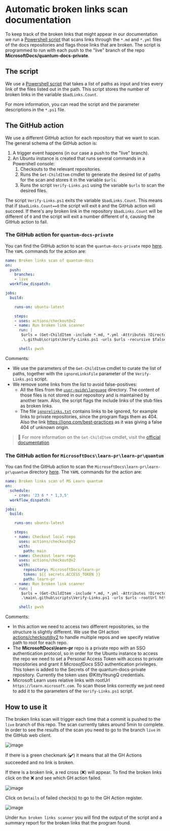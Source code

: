 # Automatic broken links scan documentation

To keep track of the broken links that might appear in our documentation we run a 
[Powershell script](https://github.com/MicrosoftDocs/quantum-docs-private/blob/main/.github/scripts/Verify-Links.ps1)
that scans links through the `*.md` and `*.yml` files of the docs repositories and flags those links that are broken. The script is programmed to
run with each push to the "live" branch of the repo **MicrosoftDocs/quantum-docs-private**.

## The script

We use a [Powershell script](https://github.com/MicrosoftDocs/quantum-docs-private/blob/main/.github/scripts/Verify-Links.ps1) that takes
a list of paths as input and tries every link of the files listed out in the path. This script stores the number of broken links in the variable `$badLinks.Count`.

For more information, you can read the script and the parameter descriptions in the `*.ps1` file.

## The GitHub action

We use a different GitHub action for each repository that we want to scan. The general schema of the GitHub action is:

1. A trigger event happens (in our case a push to the "live" branch).
1. An Ubuntu instance is created that runs several commands in a Powershell console:
    1. Checkouts to the relevant repositories.
    2. Runs the `Get-ChildItem` cmdlet to generate the desired list of paths for the scan and stores it in the variable `$urls`.
    3. Runs the script `Verify-Links.ps1` using the variable `$urls` to scan the desired files.

The script `Verify-Links.ps1` exits the variable `$badLinks.Count`. This means that if `$badLinks.Count==0` the script will exit `0` and the GitHub action will succeed.
If there's any broken link in the repository `$badLinks.Count` will be different of `0` and the script will exit a number different of `0`, causing the GitHub action to fail.

### The GitHub action for `quantum-docs-private`

You can find the GitHub action to scan the `quantum-docs-private` repo [here](https://github.com/MicrosoftDocs/quantum-docs-private/blob/main/.github/workflows/broken-links-quantum-docs.yml).
The `YAML` commands for the action are:

```yaml
name: Broken links scan of quantum-docs
on:
  push:
    branches:
    - live
  workflow_dispatch:

jobs:
  build:

    runs-on: ubuntu-latest

    steps:
    - uses: actions/checkout@v2
    - name: Run broken link scanner
      run: |
       $urls = (Get-ChildItem -include *.md, *.yml -Attributes !Directory -Path ./ -Recurse | ? { $_.FullName -inotmatch 'language' })
       .\.github\scripts\Verify-Links.ps1 -urls $urls -recursive $false -rootUrl https://learn.microsoft.com -ignoreLinksFile .\.github\scripts\ignorelinks.txt

      shell: pwsh
```

Comments:

- We use the parameters of the `Get-ChildItem` cmdlet to curate the list of paths, together with the `ignoreLinksFile` parameter of the `Verify-Links.ps1` script.
- We remove some links from the list to avoid false-positives:
  - All the files from the [`user-guide\language`](https://github.com/MicrosoftDocs/quantum-docs-private/tree/main/articles/user-guide/language) directory. The content of those files is not stored in our repository and is maintained by another team. Also, the script flags the include links of the stub files as broken links.
  - The file [`ignorelinks.txt`](https://github.com/MicrosoftDocs/quantum-docs-private/blob/main/.github/scripts/ignorelinks.txt) contains links to be ignored, for example links to private repositories, since the program flags them as 404. Also the link <https://ionq.com/best-practices> as it was giving a false 404 of unknown origin.

> 📝
> For more information on the `Get-ChildItem` cmdlet, visit the [official documentation](https://learn.microsoft.com/powershell/module/microsoft.powershell.management/get-childitem?view=powershell-7.1)

### The GitHub action for `MicrosoftDocs\learn-pr\learn-pr\quantum`

You can find the GitHub action to scan the `MicrosoftDocs\learn-pr\learn-pr\quantum` directory [here](https://github.com/MicrosoftDocs/quantum-docs-private/blob/main/.github/workflows/broken-links-MSLearn.yml).
The `YAML` commands for the action are:

```yaml
name: Broken links scan of MS Learn quantum
on:
  schedule:
    - cron: '23 6 * * 1,3,5'
  workflow_dispatch:

jobs:
  build:

    runs-on: ubuntu-latest

    steps:
    - name: Checkout local repo
      uses: actions/checkout@v2
      with:
        path: main
    - name: Checkout learn repo
      uses: actions/checkout@v2
      with:
        repository: MicrosoftDocs/learn-pr
        token: ${{ secrets.ACCESS_TOKEN }}
        path: learn-pr
    - name: Run broken link scanner
      run: |
       $urls = (Get-ChildItem -include *.md, *.yml -Attributes !Directory -Path ./learn-pr/learn-pr/quantum -Recurse)
       .\main\.github\scripts\Verify-Links.ps1 -urls $urls -rootUrl https://learn.microsoft.com -recursive $false -ignoreLinksFile .\main\.github\scripts\ignorelinks.txt

      shell: pwsh
```

Comments:

- In this action we need to access two different repositories, so the structure is slightly different. We use the GH action [actions/checkout@v2](https://github.com/actions/checkout) to handle multiple repos and we specify relative path to root for each repo.
- The **MicrosoftDocs\learn-pr** repo is a private repo with an SSO authentication protocol, so in order for the Ubuntu instance to access the repo we need to set a Personal Access Token with access to private repositories and grant it *MicrosofDocs* SSO authentication privileges. This token is added to the Secrets of the quantum-docs-private repository. Currently the token uses @KittyYeungQ credentials.
- Microsoft Learn uses relative links with rootUrl `https://learn.microsoft.com`. To scan those links correctly we just need to add it to the parameters of the `Verify-Links.ps1` script.

## How to use it

The broken links scan will trigger each time that a commit is pushed to the `live` branch of this repo. The scan currently takes around 5min to complete. In order to see the results of the scan you need to go to the branch `live` in the GitHub web client.

![image](https://user-images.githubusercontent.com/48300381/116709755-47a22600-a9d1-11eb-9ba4-adb66eb1cc83.png)

If there is a green checkmark (:heavy_check_mark:) it means that all the GH Actions succeeded and no link is broken.

If there is a broken link, a red cross (:x:) will appear. To find the broken links click on the :x: and see which GH action failed.

![image](https://user-images.githubusercontent.com/48300381/116713347-fd22a880-a9d4-11eb-8403-773c13089955.png)

Click on `Details` of failed check(s) to go to the GH Action register.

![image](https://user-images.githubusercontent.com/48300381/116713656-4a9f1580-a9d5-11eb-9a9f-5386a068bf8c.png)

Under `Run broken links scanner` you will find the output of the script and a summary report for the broken links that the program found.
